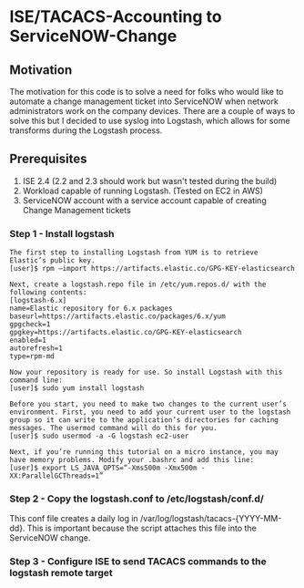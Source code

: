 # ISE/TACACS-Accounting to ServiceNOW-Change

## Motivation
The motivation for this code is to solve a need for folks who would like to automate a change management ticket into ServiceNOW when network administrators work on the company devices. There are a couple of ways to solve this but I decided to use syslog into Logstash, which allows for some transforms during the Logstash process.

## Prerequisites
1. ISE 2.4 (2.2 and 2.3 should work but wasn't tested during the build)
2. Workload capable of running Logstash. (Tested on EC2 in AWS)
3. ServiceNOW account with a service account capable of creating Change Management tickets

### Step 1 - Install logstash
```
The first step to installing Logstash from YUM is to retrieve Elastic’s public key.
[user]$ rpm –import https://artifacts.elastic.co/GPG-KEY-elasticsearch

Next, create a logstash.repo file in /etc/yum.repos.d/ with the following contents:
[logstash-6.x]
name=Elastic repository for 6.x packages
baseurl=https://artifacts.elastic.co/packages/6.x/yum
gpgcheck=1
gpgkey=https://artifacts.elastic.co/GPG-KEY-elasticsearch
enabled=1
autorefresh=1
type=rpm-md

Now your repository is ready for use. So install Logstash with this command line:
[user]$ sudo yum install logstash

Before you start, you need to make two changes to the current user’s environment. First, you need to add your current user to the logstash group so it can write to the application’s directories for caching messages. The usermod command will do this for you.
[user]$ sudo usermod -a -G logstash ec2-user

Next, if you’re running this tutorial on a micro instance, you may have memory problems. Modify your .bashrc and add this line:
[user]$ export LS_JAVA_OPTS=“-Xms500m -Xmx500m -XX:ParallelGCThreads=1”

```
### Step 2 - Copy the logstash.conf to /etc/logstash/conf.d/
This conf file creates a daily log in /var/log/logstash/tacacs-{YYYY-MM-dd}. This is important because the script attaches this file into the ServiceNOW change.

### Step 3 - Configure ISE to send TACACS commands to the logstash remote target

